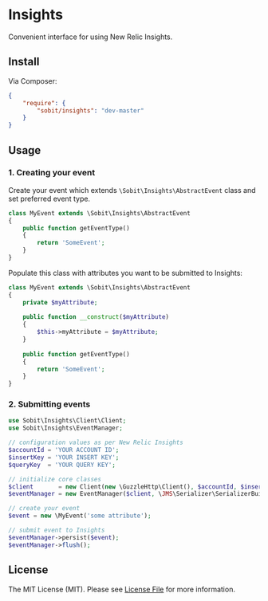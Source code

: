 # Insights

Convenient interface for using New Relic Insights.

## Install

Via Composer:

``` json
{
    "require": {
        "sobit/insights": "dev-master"
    }
}
```

## Usage

### 1. Creating your event

Create your event which extends ```\Sobit\Insights\AbstractEvent``` class and set preferred event type.

``` php
class MyEvent extends \Sobit\Insights\AbstractEvent
{
    public function getEventType()
    {
        return 'SomeEvent';
    }
}
```

Populate this class with attributes you want to be submitted to Insights:

``` php
class MyEvent extends \Sobit\Insights\AbstractEvent
{
    private $myAttribute;
    
    public function __construct($myAttribute)
    {
        $this->myAttribute = $myAttribute;
    }
    
    public function getEventType()
    {
        return 'SomeEvent';
    }
}
```

### 2. Submitting events

``` php
use Sobit\Insights\Client\Client;
use Sobit\Insights\EventManager;

// configuration values as per New Relic Insights
$accountId = 'YOUR ACCOUNT ID';
$insertKey = 'YOUR INSERT KEY';
$queryKey  = 'YOUR QUERY KEY';

// initialize core classes
$client       = new Client(new \GuzzleHttp\Client(), $accountId, $insertKey, $queryKey);
$eventManager = new EventManager($client, \JMS\Serializer\SerializerBuilder::create()->build());

// create your event
$event = new \MyEvent('some attribute');

// submit event to Insights
$eventManager->persist($event);
$eventManager->flush();
```

## License

The MIT License (MIT). Please see [License File](https://github.com/sobit/insights/blob/master/LICENSE) for more information.
